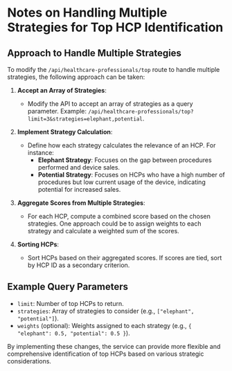 # Notes on Handling Multiple Strategies for Top HCP Identification

## Approach to Handle Multiple Strategies

To modify the `/api/healthcare-professionals/top` route to handle multiple strategies, the following approach can be taken:

1. **Accept an Array of Strategies**:
   - Modify the API to accept an array of strategies as a query parameter. Example: `/api/healthcare-professionals/top?limit=3&strategies=elephant,potential`.

2. **Implement Strategy Calculation**:
   - Define how each strategy calculates the relevance of an HCP. For instance:
     - **Elephant Strategy**: Focuses on the gap between procedures performed and device sales.
     - **Potential Strategy**: Focuses on HCPs who have a high number of procedures but low current usage of the device, indicating potential for increased sales.

3. **Aggregate Scores from Multiple Strategies**:
   - For each HCP, compute a combined score based on the chosen strategies. One approach could be to assign weights to each strategy and calculate a weighted sum of the scores.

4. **Sorting HCPs**:
   - Sort HCPs based on their aggregated scores. If scores are tied, sort by HCP ID as a secondary criterion.

## Example Query Parameters

- `limit`: Number of top HCPs to return.
- `strategies`: Array of strategies to consider (e.g., `["elephant", "potential"]`).
- `weights` (optional): Weights assigned to each strategy (e.g., `{ "elephant": 0.5, "potential": 0.5 }`).

By implementing these changes, the service can provide more flexible and comprehensive identification of top HCPs based on various strategic considerations.
